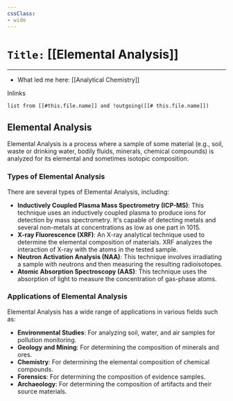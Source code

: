 ```yaml
---
cssClass:
- wide
---
```


# `Title:` [[Elemental Analysis]]
--- 

- What led me here: [[Analytical Chemistry]]

Inlinks
```dataview 
list from [[#this.file.name]] and !outgoing([[# this.file.name]]) 
```

## Elemental Analysis

Elemental Analysis is a process where a sample of some material (e.g., soil, waste or drinking water, bodily fluids, minerals, chemical compounds) is analyzed for its elemental and sometimes isotopic composition. 

### Types of Elemental Analysis

There are several types of Elemental Analysis, including:
- **Inductively Coupled Plasma Mass Spectrometry (ICP-MS)**: This technique uses an inductively coupled plasma to produce ions for detection by mass spectrometry. It's capable of detecting metals and several non-metals at concentrations as low as one part in 1015.
- **X-ray Fluorescence (XRF)**: An X-ray analytical technique used to determine the elemental composition of materials. XRF analyzes the interaction of X-ray with the atoms in the tested sample.
- **Neutron Activation Analysis (NAA)**: This technique involves irradiating a sample with neutrons and then measuring the resulting radioisotopes.
- **Atomic Absorption Spectroscopy (AAS)**: This technique uses the absorption of light to measure the concentration of gas-phase atoms.

### Applications of Elemental Analysis

Elemental Analysis has a wide range of applications in various fields such as:

- **Environmental Studies**: For analyzing soil, water, and air samples for pollution monitoring.
- **Geology and Mining**: For determining the composition of minerals and ores.
- **Chemistry**: For determining the elemental composition of chemical compounds.
- **Forensics**: For determining the composition of evidence samples.
- **Archaeology**: For determining the composition of artifacts and their source materials.
